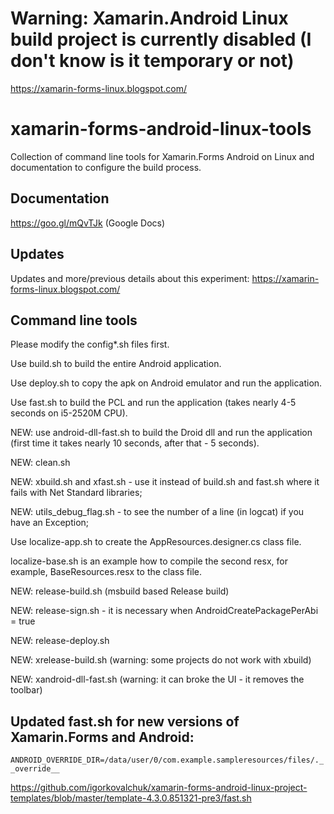 
# Warning: Xamarin.Android Linux build project is currently disabled (I don't know is it temporary or not)

https://xamarin-forms-linux.blogspot.com/

# xamarin-forms-android-linux-tools
Collection of command line tools for Xamarin.Forms Android on Linux and documentation to configure the build process.

## Documentation

https://goo.gl/mQvTJk (Google Docs)

## Updates

Updates and more/previous details about this experiment: https://xamarin-forms-linux.blogspot.com/

## Command line tools

Please modify the config*.sh files first.

Use build.sh to build the entire Android application.

Use deploy.sh to copy the apk on Android emulator and run the application.

Use fast.sh to build the PCL and run the application (takes nearly 4-5 seconds on i5-2520M CPU).

NEW: use android-dll-fast.sh to build the Droid dll and run the application (first time it takes nearly 10 seconds, after that - 5 seconds).

NEW: clean.sh

NEW: xbuild.sh and xfast.sh - use it instead of build.sh and fast.sh where it fails with Net Standard libraries;

NEW: utils_debug_flag.sh - to see the number of a line (in logcat) if you have an Exception;

Use localize-app.sh to create the AppResources.designer.cs class file.

localize-base.sh is an example how to compile the second resx, for example, BaseResources.resx to the class file.

NEW: release-build.sh (msbuild based Release build)

NEW: release-sign.sh - it is necessary when AndroidCreatePackagePerAbi = true

NEW: release-deploy.sh

NEW: xrelease-build.sh (warning: some projects do not work with xbuild)

NEW: xandroid-dll-fast.sh (warning: it can broke the UI - it removes the toolbar)

## Updated fast.sh for new versions of Xamarin.Forms and Android:

`ANDROID_OVERRIDE_DIR=/data/user/0/com.example.sampleresources/files/.__override__`

https://github.com/igorkovalchuk/xamarin-forms-android-linux-project-templates/blob/master/template-4.3.0.851321-pre3/fast.sh
